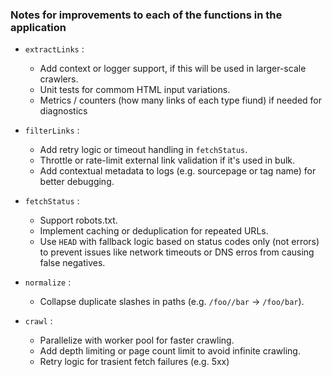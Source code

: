 ### Notes for improvements to each of the functions in the application

- `extractLinks` :
    - Add context or logger support, if this will be used in larger-scale crawlers.
    - Unit tests for commom HTML input variations.
    - Metrics / counters (how many links of each type fiund) if needed for diagnostics

- `filterLinks` :
    - Add retry logic or timeout handling in `fetchStatus`.
    - Throttle or rate-limit external link validation if it's used in bulk.
    - Add contextual metadata to logs (e.g. sourcepage or tag name) for better debugging.

- `fetchStatus` :
    - Support robots.txt.
    - Implement caching or deduplication for repeated URLs.
    - Use `HEAD` with fallback logic based on status codes only (not errors) to prevent issues like network timeouts or DNS erros from causing false negatives. 

- `normalize` :
    - Collapse duplicate slashes in paths (e.g. `/foo//bar` $\rightarrow$ `/foo/bar`).

- `crawl` :
    - Parallelize with worker pool for faster crawling.
    - Add depth limiting or page count limit to avoid infinite crawling.
    - Retry logic for trasient fetch failures (e.g. 5xx)